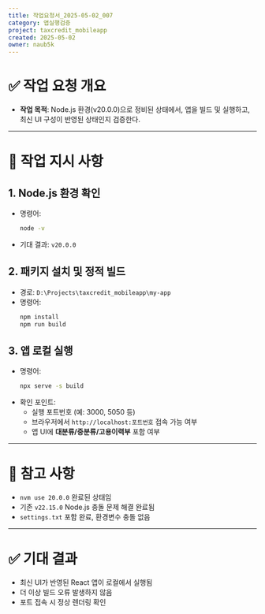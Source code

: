 ```yaml
---
title: 작업요청서_2025-05-02_007
category: 앱실행검증
project: taxcredit_mobileapp
created: 2025-05-02
owner: naub5k
---
```


# ✅ 작업 요청 개요

- **작업 목적**: Node.js 환경(v20.0.0)으로 정비된 상태에서, 앱을 빌드 및 실행하고, 최신 UI 구성이 반영된 상태인지 검증한다.

---

# 🧾 작업 지시 사항

## 1. Node.js 환경 확인
- 명령어:
  ```bash
  node -v
  ```
- 기대 결과: `v20.0.0`

## 2. 패키지 설치 및 정적 빌드
- 경로: `D:\Projects\taxcredit_mobileapp\my-app`
- 명령어:
  ```bash
  npm install
  npm run build
  ```

## 3. 앱 로컬 실행
- 명령어:
  ```bash
  npx serve -s build
  ```
- 확인 포인트:
  - 실행 포트번호 (예: 3000, 5050 등)
  - 브라우저에서 `http://localhost:포트번호` 접속 가능 여부
  - 앱 UI에 **대분류/중분류/고용이력부** 포함 여부

---

# 📎 참고 사항
- `nvm use 20.0.0` 완료된 상태임
- 기존 `v22.15.0` Node.js 충돌 문제 해결 완료됨
- `settings.txt` 포함 완료, 환경변수 충돌 없음

---

# ✅ 기대 결과
- 최신 UI가 반영된 React 앱이 로컬에서 실행됨
- 더 이상 빌드 오류 발생하지 않음
- 포트 접속 시 정상 렌더링 확인
